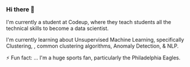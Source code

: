 ### Hi there 👋

I'm currently a student at Codeup, where they teach students all the technical skills to become a data scientist. 

I'm currently learning about Unsupervised Machine Learning, specifically Clustering, , common clustering algorithms, Anomaly Detection, & NLP.

⚡ Fun fact: ... I'm a huge sports fan, particularly the Philadelphia Eagles.
<!--
**Saul-Gonzalez3/Saul-Gonzalez3** is a ✨ _special_ ✨ repository because its `README.md` (this file) appears on your GitHub profile.

Here are some ideas to get you started:

- 🔭 I’m currently working on ...
- 🌱 I’m currently learning ...
- 👯 I’m looking to collaborate on ...
- 🤔 I’m looking for help with ...
- 💬 Ask me about ...
- 📫 How to reach me: ...
- 😄 Pronouns: ...
- ⚡ Fun fact: ...
-->
